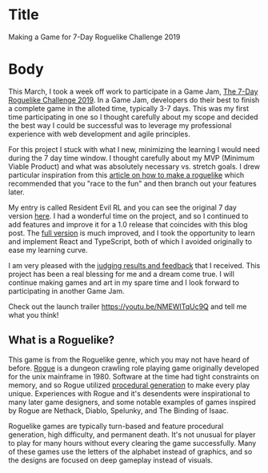 # Title

Making a Game for 7-Day Roguelike Challenge 2019

# Body

This March, I took a week off work to participate in a Game Jam,  [The 7-Day Roguelike Challenge 2019](https://itch.io/jam/7drl-challenge-2019).  In a Game Jam, developers do their best to finish a complete game in the alloted time, typically 3-7 days.  This was my first time participating in one so I thought carefully about my scope and decided the best way I could be successful was to leverage my professional experience with web development and agile principles.

For this project I stuck with what I new, minimizing the learning I would need during the 7 day time window.  I thought carefully about my MVP (Minimum Viable Product) and what was absolutely necessary vs. stretch goals.  I drew particular inspiration from this [article on how to make a roguelike](https://www.gridsagegames.com/blog/2018/10/how-to-make-a-roguelike/) which recommended that you "race to the fun" and then branch out your features later.

My entry is called Resident Evil RL and you can see the original 7 day version [here](https://samspot.itch.io/rerl).  I had a wonderful time on the project, and so I continued to add features and improve it for a 1.0 release that coincides with this blog post.  The [full version](https://samspot.itch.io/resident-evil-rl) is much improved, and I took the opportunity to learn and implement React and TypeScript, both of which I avoided originally to ease my learning curve.  

I am very pleased with the [judging results and feedback](https://itch.io/jam/7drl-challenge-2019/rate/380420) that I received.  This project has been a real blessing for me and a dream come true.  I will continue making games and art in my spare time and I look forward to participating in another Game Jam.

Check out the launch trailer https://youtu.be/NMEWITqUc9Q and tell me what you think!

## What is a Roguelike?

This game is from the Roguelike genre, which you may not have heard of before.  [Rogue](https://en.wikipedia.org/wiki/Rogue_(video_game)) is a dungeon crawling role playing game originally developed for the unix mainframe in 1980.  Software at the time had tight constraints on memory, and so Rogue utilized [procedural generation](https://en.wikipedia.org/wiki/Procedural_generation) to make every play unique.  Experiences with Rogue and it's desendents were inspirational to many later game designers, and some notable examples of games inspired by Rogue are Nethack, Diablo, Spelunky, and The Binding of Isaac.  

Roguelike games are typically turn-based and feature procedural generation, high difficulty, and permanent death.  It's not unusual for player to play for many hours without every clearing the game successfully.  Many of these games use the letters of the alphabet instead of graphics, and so the designs are focused on deep gameplay instead of visuals.
